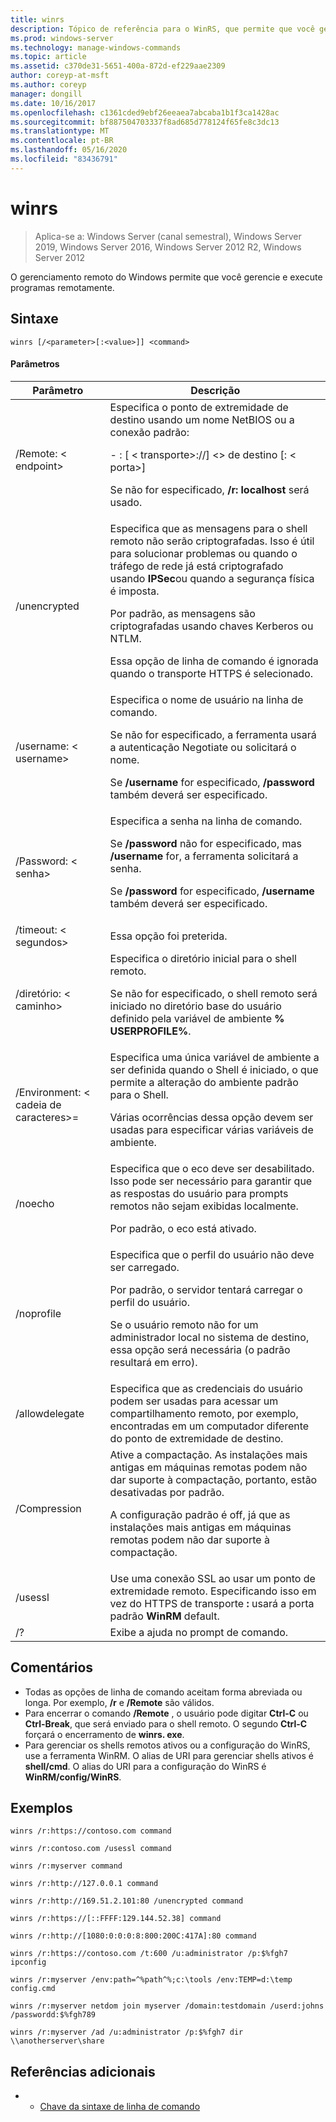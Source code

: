 ```yaml
---
title: winrs
description: Tópico de referência para o WinRS, que permite que você gerencie e execute programas remotamente.
ms.prod: windows-server
ms.technology: manage-windows-commands
ms.topic: article
ms.assetid: c370de31-5651-400a-872d-ef229aae2309
author: coreyp-at-msft
ms.author: coreyp
manager: dongill
ms.date: 10/16/2017
ms.openlocfilehash: c1361cded9ebf26eeaea7abcaba1b1f3ca1428ac
ms.sourcegitcommit: bf887504703337f8ad685d778124f65fe8c3dc13
ms.translationtype: MT
ms.contentlocale: pt-BR
ms.lasthandoff: 05/16/2020
ms.locfileid: "83436791"
---
```

# <a name="winrs"></a>winrs

> Aplica-se a: Windows Server (canal semestral), Windows Server 2019, Windows Server 2016, Windows Server 2012 R2, Windows Server 2012

O gerenciamento remoto do Windows permite que você gerencie e execute programas remotamente.
## <a name="syntax"></a>Sintaxe
```
winrs [/<parameter>[:<value>]] <command>
```
#### <a name="parameters"></a>Parâmetros

|           Parâmetro            |                                                                                                                                                                                    Descrição                                                                                                                                                                                     |
|--------------------------------|------------------------------------------------------------------------------------------------------------------------------------------------------------------------------------------------------------------------------------------------------------------------------------------------------------------------------------------------------------------------------------|
|      /Remote: \< endpoint>       |                                                                                          Especifica o ponto de extremidade de destino usando um nome NetBIOS ou a conexão padrão:<p>-   <url>: [ \< transporte>://] \<> de destino [: \< porta>]<p>Se não for especificado, **/r: localhost** será usado.                                                                                          |
|          /unencrypted          | Especifica que as mensagens para o shell remoto não serão criptografadas. Isso é útil para solucionar problemas ou quando o tráfego de rede já está criptografado usando **IPSec**ou quando a segurança física é imposta.<p>Por padrão, as mensagens são criptografadas usando chaves Kerberos ou NTLM.<p>Essa opção de linha de comando é ignorada quando o transporte HTTPS é selecionado. |
|     /username: \< username>      |                                                                                Especifica o nome de usuário na linha de comando.<p>Se não for especificado, a ferramenta usará a autenticação Negotiate ou solicitará o nome.<p>Se **/username** for especificado, **/password** também deverá ser especificado.                                                                                 |
|     /Password: \< senha>      |                                                                           Especifica a senha na linha de comando.<p>Se **/password** não for especificado, mas **/username** for, a ferramenta solicitará a senha.<p>Se **/password** for especificado, **/username** também deverá ser especificado.                                                                            |
|      /timeout: \< segundos>       |                                                                                                                                                                             Essa opção foi preterida.                                                                                                                                                                             |
|       /diretório: \< caminho>       |                                                                                            Especifica o diretório inicial para o shell remoto.<p>Se não for especificado, o shell remoto será iniciado no diretório base do usuário definido pela variável de ambiente **% USERPROFILE%**.                                                                                             |
| /Environment: \< cadeia de caracteres>=<value> |                                                                          Especifica uma única variável de ambiente a ser definida quando o Shell é iniciado, o que permite a alteração do ambiente padrão para o Shell.<p>Várias ocorrências dessa opção devem ser usadas para especificar várias variáveis de ambiente.                                                                          |
|            /noecho             |                                                                                                    Especifica que o eco deve ser desabilitado. Isso pode ser necessário para garantir que as respostas do usuário para prompts remotos não sejam exibidas localmente.<p>Por padrão, o eco está ativado.                                                                                                    |
|           /noprofile           |                                              Especifica que o perfil do usuário não deve ser carregado.<p>Por padrão, o servidor tentará carregar o perfil do usuário.<p>Se o usuário remoto não for um administrador local no sistema de destino, essa opção será necessária (o padrão resultará em erro).                                               |
|         /allowdelegate         |                                                                                                                  Especifica que as credenciais do usuário podem ser usadas para acessar um compartilhamento remoto, por exemplo, encontradas em um computador diferente do ponto de extremidade de destino.                                                                                                                   |
|          /Compression          |                                                                           Ative a compactação.  As instalações mais antigas em máquinas remotas podem não dar suporte à compactação, portanto, estão desativadas por padrão.<p>A configuração padrão é off, já que as instalações mais antigas em máquinas remotas podem não dar suporte à compactação.                                                                           |
|            /usessl             |                                                                                                               Use uma conexão SSL ao usar um ponto de extremidade remoto.  Especificando isso em vez do HTTPS de transporte **:** usará a porta padrão **WinRM** default.                                                                                                                |
|               /?               |                                                                                                                                                                        Exibe a ajuda no prompt de comando.                                                                                                                                                                        |

## <a name="remarks"></a>Comentários
-   Todas as opções de linha de comando aceitam forma abreviada ou longa. Por exemplo, **/r** e **/Remote** são válidos.
-   Para encerrar o comando **/Remote** , o usuário pode digitar **Ctrl-C** ou **Ctrl-Break**, que será enviado para o shell remoto. O segundo **Ctrl-C** forçará o encerramento de **winrs. exe**.
-   Para gerenciar os shells remotos ativos ou a configuração do WinRS, use a ferramenta WinRM.  O alias de URI para gerenciar shells ativos é **shell/cmd**.  O alias do URI para a configuração do WinRS é **WinRM/config/WinRS**.

## <a name="examples"></a>Exemplos
```
winrs /r:https://contoso.com command
```
```
winrs /r:contoso.com /usessl command
```
```
winrs /r:myserver command
```
```
winrs /r:http://127.0.0.1 command
```
```
winrs /r:http://169.51.2.101:80 /unencrypted command
```
```
winrs /r:https://[::FFFF:129.144.52.38] command
```
```
winrs /r:http://[1080:0:0:0:8:800:200C:417A]:80 command
```
```
winrs /r:https://contoso.com /t:600 /u:administrator /p:$%fgh7 ipconfig
```
```
winrs /r:myserver /env:path=^%path^%;c:\tools /env:TEMP=d:\temp config.cmd
```
```
winrs /r:myserver netdom join myserver /domain:testdomain /userd:johns /passwordd:$%fgh789
```
```
winrs /r:myserver /ad /u:administrator /p:$%fgh7 dir \\anotherserver\share
```

## <a name="additional-references"></a>Referências adicionais
-   - [Chave da sintaxe de linha de comando](command-line-syntax-key.md)

